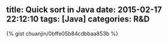 title: Quick sort in Java
date: 2015-02-17 22:12:10
tags: [Java]
categories: R&D
---


{% gist chuanjin/0bffe05b84cdbbaa853b  %}
